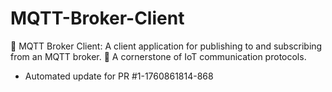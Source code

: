 # MQTT-Broker-Client
📲 MQTT Broker Client: A client application for publishing to and subscribing from an MQTT broker. 📡 A cornerstone of IoT communication protocols.


- Automated update for PR #1-1760861814-868
